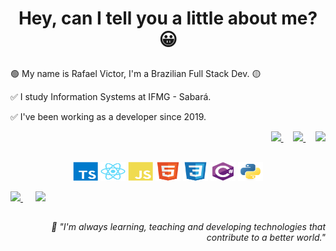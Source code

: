 # <p align="center">Hey, can I tell you a little about me? 😀</p>

🟢 My name is Rafael Victor, I'm a Brazilian Full Stack Dev. 🟡

✅ I study Information Systems at IFMG - Sabará.

✅ I've been working as a developer since 2019.


<div align="right"> 
  <a href="https://www.instagram.com/rafaelvictor01/" target="_blank">
    <img src="https://img.shields.io/badge/-Instagram-%23E4405F?style=for-the-badge&logo=instagram&logoColor=white" target="_blank">
  </a>
  &nbsp;&nbsp;&nbsp;
  <a href = "mailto:rafaelvictor.bernardes@gmail.com">
    <img src="https://img.shields.io/badge/-Gmail-%23333?style=for-the-badge&logo=gmail&logoColor=white" target="_blank">
  </a>
  &nbsp;&nbsp;&nbsp;
  <a href="https://www.linkedin.com/in/rafael-victor-806655111/" target="_blank">
    <img src="https://img.shields.io/badge/-LinkedIn-%230077B5?style=for-the-badge&logo=linkedin&logoColor=white" target="_blank">
  </a>
</div>

##

<div>
  <div align="center">
    <img align="center" alt="rafaelvictor01-Ts" height="30" width="40" src="https://raw.githubusercontent.com/devicons/devicon/master/icons/typescript/typescript-plain.svg">
    <img align="center" alt="rafaelvictor01-React" height="30" width="40" src="https://raw.githubusercontent.com/devicons/devicon/master/icons/react/react-original.svg">
    <img align="center" alt="rafaelvictor01-Js" height="30" width="40" src="https://raw.githubusercontent.com/devicons/devicon/master/icons/javascript/javascript-plain.svg">
    <img align="center" alt="rafaelvictor01-HTML" height="30" width="40" src="https://raw.githubusercontent.com/devicons/devicon/master/icons/html5/html5-original.svg">
    <img align="center" alt="rafaelvictor01-CSS" height="30" width="40" src="https://raw.githubusercontent.com/devicons/devicon/master/icons/css3/css3-original.svg">
    <img align="center" alt="rafaelvictor01-Csharp" height="30" width="40" src="https://raw.githubusercontent.com/devicons/devicon/master/icons/csharp/csharp-original.svg">
    <img align="center" alt="rafaelvictor01-Python" height="30" width="40" src="https://raw.githubusercontent.com/devicons/devicon/master/icons/python/python-original.svg">
  </div>
  <br/>
  <a href="https://github.com/rafaelvictor01">
    <img height="180em" src="https://github-readme-stats.vercel.app/api?username=rafaelvictor01&show_icons=true&theme=tokyonight&include_all_commits=true&count_private=true" />
  </a>
    &nbsp;&nbsp;&nbsp;&nbsp;
  <a href="https://github.com/rafaelvictor01">
    <img height="180em" src="https://github-readme-stats.vercel.app/api/top-langs/?username=rafaelvictor01&layout=compact&langs_count=7&theme=tokyonight" />
  </a>
</div>

##

###### <p align="right">🚀 *"I'm always learning, teaching and developing technologies that contribute to a better world."*</p>
